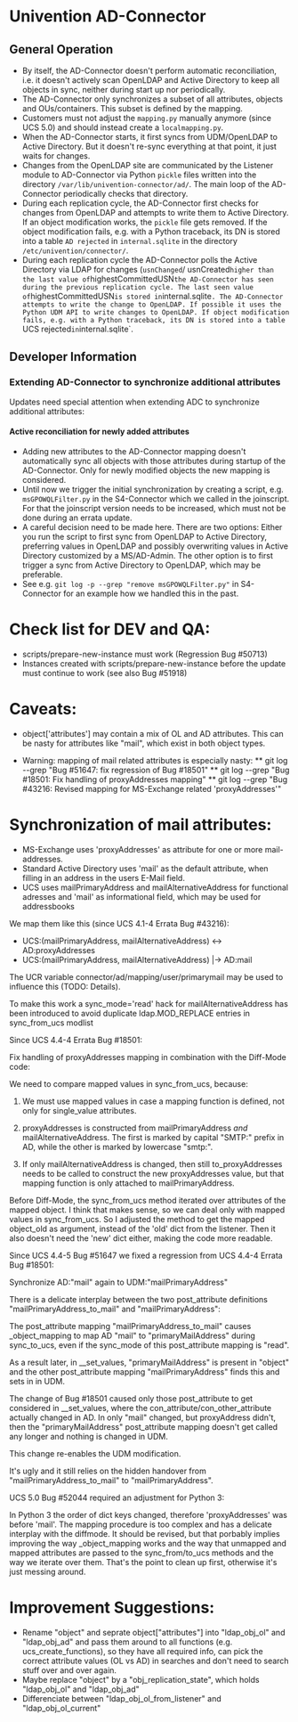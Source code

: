 # Univention AD-Connector

## General Operation

* By itself, the AD-Connector doesn't perform automatic reconciliation, i.e. it doesn't actively scan OpenLDAP
  and Active Directory to keep all objects in sync, neither during start up nor periodically.
* The AD-Connector only synchronizes a subset of all attributes, objects and OUs/containers. This subset is
  defined by the mapping.
* Customers must not adjust the `mapping.py` manually anymore (since UCS 5.0) and should instead create a `localmapping.py`.
* When the AD-Connector starts, it first syncs from UDM/OpenLDAP to Active Directory. But it doesn't re-sync everything
  at that point, it just waits for changes.
* Changes from the OpenLDAP site are communicated by the Listener module to AD-Connector via Python `pickle` files
  written into the directory `/var/lib/univention-connector/ad/`. The main loop of the AD-Connector periodically
  checks that directory.
* During each replication cycle, the AD-Connector first checks for changes from OpenLDAP and attempts to write them to
  Active Directory. If an object modification works, the `pickle` file gets removed. If the object modification fails,
  e.g. with a Python traceback, its DN is stored into a table `AD rejected` in `internal.sqlite` in the directory
  `/etc/univention/connector/`.
* During each replication cycle the AD-Connector polls the Active Directory via LDAP for changes (`usnChanged`/
  usnCreated` higher than the last value of `highestCommittedUSN` the AD-Connector has seen during the previous
  replication cycle.
  The last seen value of `highestCommittedUSN` is stored in `internal.sqlite`. The AD-Connector attempts to write
  the change to OpenLDAP. If possible it uses the Python UDM API to write changes to OpenLDAP. If object modification
  fails, e.g. with a Python traceback, its DN is stored into a table `UCS rejected` in `internal.sqlite`.

## Developer Information

### Extending AD-Connector to synchronize additional attributes

Updates need special attention when extending ADC to synchronize additional attributes:

#### Active reconciliation for newly added attributes

* Adding new attributes to the AD-Connector mapping doesn't automatically sync all objects with those attributes
  during startup of the AD-Connector. Only for newly modified objects the new mapping is considered.
* Until now we trigger the initial synchronization by creating a script, e.g. `msGPOWQLFilter.py` in the S4-Connector
  which we called in the joinscript. For that the joinscript version needs to be increased, which must not be done
  during an errata update.
* A careful decision need to be made here. There are two options: Either you run the script to first sync from
  OpenLDAP to Active Directory, preferring values in OpenLDAP and possibly overwriting values in Active Directory
  customized by a MS/AD-Admin. The other option is to first trigger a sync from Active Directory to OpenLDAP,
  which may be preferable.
* See e.g. `git log -p --grep "remove msGPOWQLFilter.py"` in S4-Connector for an example how we handled this in the
  past.

Check list for DEV and QA:
==========================
* scripts/prepare-new-instance must work (Regression Bug #50713)
* Instances created with scripts/prepare-new-instance before the
  update must continue to work (see also Bug #51918)

Caveats:
========
* object['attributes'] may contain a mix of OL and AD attributes.
  This can be nasty for attributes like "mail", which exist
  in both object types.

* Warning: mapping of mail related attributes is especially nasty:
** git log --grep "Bug #51647: fix regression of Bug #18501"
** git log --grep "Bug #18501: Fix handling of proxyAddresses mapping"
** git log --grep "Bug #43216: Revised mapping for MS-Exchange related 'proxyAddresses'"

Synchronization of mail attributes:
===================================

* MS-Exchange uses 'proxyAddresses' as attribute for one or more mail-addresses.
* Standard Active Directory uses 'mail' as the default attribute, when filling in an address in the users E-Mail field.
* UCS uses mailPrimaryAddress and mailAlternativeAddress for functional adresses and 'mail' as informational field,
  which may be used for addressbooks

We map them like this (since UCS 4.1-4 Errata Bug #43216):

* UCS:(mailPrimaryAddress, mailAlternativeAddress) <-> AD:proxyAddresses
* UCS:(mailPrimaryAddress, mailAlternativeAddress) |-> AD:mail

The UCR variable connector/ad/mapping/user/primarymail may be used to influence this (TODO: Details).

To make this work a sync_mode='read' hack for mailAlternativeAddress has been introduced
to avoid duplicate ldap.MOD_REPLACE entries in sync_from_ucs modlist


Since UCS 4.4-4 Errata Bug #18501:

  Fix handling of proxyAddresses mapping in combination with the Diff-Mode code:

  We need to compare mapped values in sync_from_ucs, because:

  1. We must use mapped values in case a mapping function is defined,
     not only for single_value attributes.

  2. proxyAddresses is constructed from mailPrimaryAddress *and*
     mailAlternativeAddress. The first is marked by capital "SMTP:"
     prefix in AD, while the other is marked by lowercase "smtp:".

  3. If only mailAlternativeAddress is changed, then still to_proxyAddresses
     needs to be called to construct the new proxyAddresses value, but
     that mapping function is only attached to mailPrimaryAddress.

  Before Diff-Mode, the sync_from_ucs method iterated over attributes
  of the mapped object. I think that makes sense, so we can deal only
  with mapped values in sync_from_ucs. So I adjusted the method
  to get the mapped object_old as argument, instead of the 'old' dict
  from the listener. Then it also doesn't need the 'new' dict either,
  making the code more readable.


Since UCS 4.4-5 Bug #51647 we fixed a regression from UCS 4.4-4 Errata Bug #18501:

  Synchronize AD:"mail" again to UDM:"mailPrimaryAddress"

  There is a delicate interplay between the two post_attribute definitions
  "mailPrimaryAddress_to_mail" and  "mailPrimaryAddress":

  The post_attribute mapping "mailPrimaryAddress_to_mail"
  causes _object_mapping to map AD "mail" to "primaryMailAddress"
  during sync_to_ucs, even if the sync_mode of this post_attribute
  mapping is "read".

  As a result later, in __set_values, "primaryMailAddress" is present
  in "object" and the other post_attribute mapping "mailPrimaryAddress"
  finds this and sets in in UDM.

  The change of Bug #18501 caused only those post_attribute to get
  considered in __set_values, where the con_attribute/con_other_attribute
  actually changed in AD. In only "mail" changed, but proxyAddress didn't,
  then the "primaryMailAddress" post_attribute mapping doesn't get
  called any longer and nothing is changed in UDM.

  This change re-enables the UDM modification.

  It's ugly and it still relies on the hidden handover from "mailPrimaryAddress_to_mail" to "mailPrimaryAddress".


UCS 5.0 Bug #52044 required an adjustment for Python 3:

  In Python 3 the order of dict keys changed, therefore 'proxyAddresses' was before 'mail'.
  The mapping procedure is too complex and has a delicate interplay with the diffmode.
  It should be revised, but that porbably implies improving the way _object_mapping works and
  the way that unmapped and mapped attributes are passed to the sync_from/to_ucs methods
  and the way we iterate over them. That's the point to clean up first, otherwise it's
  just messing around.

Improvement Suggestions:
========================
* Rename "object" and seprate object["attributes"] into "ldap_obj_ol" and "ldap_obj_ad"
  and pass them around to all functions (e.g. ucs_create_functions),
  so they have all required info, can pick the correct attribute values (OL vs AD) in searches
  and don't need to search stuff over and over again.
* Maybe replace "object" by a "obj_replication_state", which holds "ldap_obj_ol" and "ldap_obj_ad"
* Differenciate between "ldap_obj_ol_from_listener" and "ldap_obj_ol_current"
